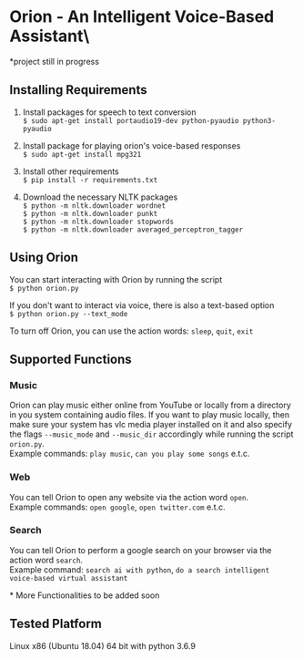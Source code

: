 # Orion - An Intelligent Voice-Based Assistant\

\*project still in progress

## Installing Requirements

1. Install packages for speech to text conversion  
`$ sudo apt-get install portaudio19-dev python-pyaudio python3-pyaudio`

2. Install package for playing orion's voice-based responses  
`$ sudo apt-get install mpg321`

3. Install other requirements  
`$ pip install -r requirements.txt`

4. Download the necessary NLTK packages  
`$ python -m nltk.downloader wordnet`  
`$ python -m nltk.downloader punkt`  
`$ python -m nltk.downloader stopwords`  
`$ python -m nltk.downloader averaged_perceptron_tagger`


## Using Orion

You can start interacting with Orion by running the script  
`$ python orion.py`  

If you don't want to interact via voice, there is also a text-based option  
`$ python orion.py --text_mode`  

To turn off Orion, you can use the action words: `sleep`, `quit`, `exit`


## Supported Functions

### Music

Orion can play music either online from YouTube or locally from a directory in you system containing audio files. If you want to play music locally, then make sure your system has vlc media player installed on it and also specify the flags `--music_mode` and `--music_dir` accordingly while running the script `orion.py`.  
Example commands: `play music`, `can you play some songs` e.t.c.

### Web

You can tell Orion to open any website via the action word `open`.  
Example commands: `open google`, `open twitter.com` e.t.c.

### Search

You can tell Orion to perform a google search on your browser via the action word `search`.  
Example command: `search ai with python`, `do a search intelligent voice-based virtual assistant`  

\* More Functionalities to be added soon

## Tested Platform

Linux x86 (Ubuntu 18.04) 64 bit with python 3.6.9
